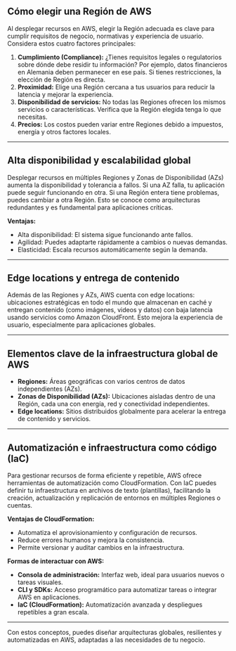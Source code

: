 ## Cómo elegir una Región de AWS

Al desplegar recursos en AWS, elegir la Región adecuada es clave para cumplir requisitos de negocio, normativas y experiencia de usuario. Considera estos cuatro factores principales:

1. **Cumplimiento (Compliance):** ¿Tienes requisitos legales o regulatorios sobre dónde debe residir tu información? Por ejemplo, datos financieros en Alemania deben permanecer en ese país. Si tienes restricciones, la elección de Región es directa.
2. **Proximidad:** Elige una Región cercana a tus usuarios para reducir la latencia y mejorar la experiencia.
3. **Disponibilidad de servicios:** No todas las Regiones ofrecen los mismos servicios o características. Verifica que la Región elegida tenga lo que necesitas.
4. **Precios:** Los costos pueden variar entre Regiones debido a impuestos, energía y otros factores locales.

---

## Alta disponibilidad y escalabilidad global

Desplegar recursos en múltiples Regiones y Zonas de Disponibilidad (AZs) aumenta la disponibilidad y tolerancia a fallos. Si una AZ falla, tu aplicación puede seguir funcionando en otra. Si una Región entera tiene problemas, puedes cambiar a otra Región. Esto se conoce como arquitecturas redundantes y es fundamental para aplicaciones críticas.

**Ventajas:**

- Alta disponibilidad: El sistema sigue funcionando ante fallos.
- Agilidad: Puedes adaptarte rápidamente a cambios o nuevas demandas.
- Elasticidad: Escala recursos automáticamente según la demanda.

---

## Edge locations y entrega de contenido

Además de las Regiones y AZs, AWS cuenta con edge locations: ubicaciones estratégicas en todo el mundo que almacenan en caché y entregan contenido (como imágenes, videos y datos) con baja latencia usando servicios como Amazon CloudFront. Esto mejora la experiencia de usuario, especialmente para aplicaciones globales.

---

## Elementos clave de la infraestructura global de AWS

- **Regiones:** Áreas geográficas con varios centros de datos independientes (AZs).
- **Zonas de Disponibilidad (AZs):** Ubicaciones aisladas dentro de una Región, cada una con energía, red y conectividad independientes.
- **Edge locations:** Sitios distribuidos globalmente para acelerar la entrega de contenido y servicios.

---

## Automatización e infraestructura como código (IaC)

Para gestionar recursos de forma eficiente y repetible, AWS ofrece herramientas de automatización como CloudFormation. Con IaC puedes definir tu infraestructura en archivos de texto (plantillas), facilitando la creación, actualización y replicación de entornos en múltiples Regiones o cuentas.

**Ventajas de CloudFormation:**

- Automatiza el aprovisionamiento y configuración de recursos.
- Reduce errores humanos y mejora la consistencia.
- Permite versionar y auditar cambios en la infraestructura.

**Formas de interactuar con AWS:**

- **Consola de administración:** Interfaz web, ideal para usuarios nuevos o tareas visuales.
- **CLI y SDKs:** Acceso programático para automatizar tareas o integrar AWS en aplicaciones.
- **IaC (CloudFormation):** Automatización avanzada y despliegues repetibles a gran escala.

---

Con estos conceptos, puedes diseñar arquitecturas globales, resilientes y automatizadas en AWS, adaptadas a las necesidades de tu negocio.
